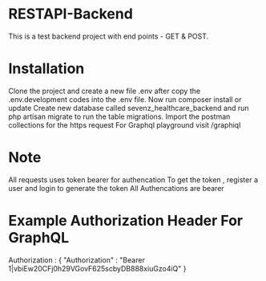 # RESTAPI-Backend
This is a test backend project with end points - GET &amp; POST. 

# Installation
Clone the project and create a new file .env after copy the .env.development codes into the .env file.
Now run composer install or update
Create new database called sevenz_healthcare_backend and run php artisan migrate to run the table migrations.
Import the postman collections for the https request
For Graphql playground visit /graphiql

# Note
All requests uses token bearer for authencation
To get the token , register a user and login to generate the token
All Authencations are bearer

# Example Authorization Header For GraphQL
Authorization : { "Authorization" : "Bearer 1|vbiEw20CFj0h29VGovF625scbyDB888xiuGzo4iQ" }
